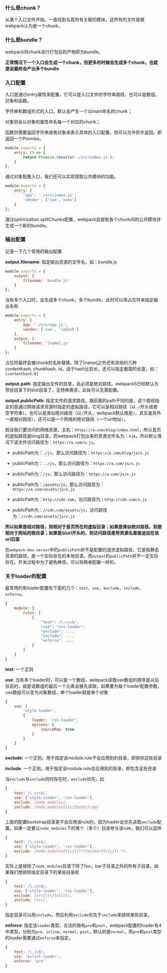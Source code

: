 ### 什么是chunk？

从某个入口文件开始，一直找到与其所有关联的模块，这所有的文件就被webpack认为是一个chunk。

### 什么是bundle？

webpack将chunk进行打包后的产物即为bundle。

**正常情况下一个入口会生成一个chunk，但更多的时候会生成多个chunk，也就是说最终会产出多个bundle**

### 入口配置

入口是通过entry属性来配置，它可以是入口文件的字符串路径，也可以是数组、对象和函数。

字符串和数组形式的入口，默认会产生一个以main命名的chunk；

对象则会以对象的属性命名每一个对应的chunk；

函数则需要返回字符串或者对象来表示具体的入口配置，但可以允许异步返回，即返回一个Promise。

```javascript
module.exports = {
    entry: () => {
        return Promise.resovle('./src/index.js');
    }
};
```

通过对象配置入口，我们还可以实现提取公共模块的功能。

```javascript
module.exports = {
    entry: {
        'app': './src/index.js',
        'vendor': ['vue','vuex']
    }
};
```

通过optimization.splitChunks配置，webpack会提取各个chunk间的公共模块并生成一个新的bundle。

### 输出配置

记录一下几个常用的输出配置

**output.filename**: 指定输出资源的文件名，如：bundle.js

```javascript
module.exports = {
    output: {
        filename: 'bundle.js'
    }
};
```

当有多个入口时，会生成多个chunk，多个bundle，此时可以用占位符来指定输出名称

```javascript
module.exports = {
    entry: {
        app: './src/app.js',
        vendor: ['vue', 'lodash']
    },
    output: {
        filename: '[name].js'
    }
};
```

占位符最终会被chunk的名称替换。除了[name]之外还有其他的几种contenthash, chunkhash, id。由于hash比较长，还可以指定截取的长度，如：`[contenthash:8]`

**output.path**: 指定输出文件的目录，且必须是绝对路径。webpack5已经默认为项目目录下的dist目录了，无特殊需求，此处可以无需配置。

**output.publicPath**: 指定文件的请求路径。跟前面的path不同的是，这个路径指定的是通过网络请求资源时指定的虚拟路径，它可以是相对路径（以`./`开头或者空字符串），也可以是类似绝对路径（以`/`开头，webpack默认值是`/`，其实是另外一直相对路径），还可以是一个网络的绝对路径（一个url地址）。

假设我们要访问的网络资源，主机：`https://a.com/blog/index.html`，所以首页的虚拟路径是blog目录，而webpack打包出来的资源文件名为：x.js，所以默认情况下该文件访问路径为：`https://a.com/x.js`。

- publicPath为：`./js`，那么访问路径为：`https://a.com/blog/js/x.js`

- publicPath为：`../js`，那么访问路径为：`https://a.com/js/x.js`

- publicPath为：`/js`，那么访问路径为：`https://a.com/js/x.js`

- publicPath为：`/assets/js`，那么访问路径为：`https://a.com/assets/js/x.js`

- publicPath为：`http://cdn.com`，访问路径为：`http://cdn.com/x.js`

- publicPath为：`//cdn.com/assets/js`，访问路径为：`//cdn.com/assets/js/x.js`

**所以如果是相对路径，则相对于首页所在的虚拟目录；如果是类似绝对路径，则是相对于网站的根目录；如果是以url开头的，则访问路径是将资源名直接追加在该url后面**

在`webpack-dev-server`中的`publicPath`却不是配置的请求虚拟路径，它是指静态资源的路径，是一个实际存在的本地目录。而`output`的`publicPath`并不一定实际存在。开发过程中为了避免麻烦，可以将两者配置一样的。

### 关于loader的配置

最常用的有loader配置有下面的几个：`test, use, exclude, include, enforce`。

```javascript
{
    module: {
        rules: [
            {
                "test": /\.css$/,
                "use": "css-loader",
                "exclude": ....
                "include": ....
                "enforce": ....  
            }    
        ]
    }
}
```

**test**: 一个正则

**use**: 当有多个loader时，可以是一个数组，webpack读取use数组的顺序是从后往前的，就是说数组的最后一个元素会被先读取。如果要为每个loader配置参数，use数组可以变为对象数组，单个loader就是单个对象

```javascript
{
    use: [
        'style-loader',
        {
            loader: 'css-loader',
            options: {
                sourceMap: true
            }
        }
    ]
}
```

**exclude**: 一个正则，用于指定该module.rule不会应用到的目录，即排除这些目录

**include**: 一个正则，用于指定该module.rule会应用到的目录，即包含这些目录

当`exclude`与`include`同时存在时，`exclude`优先，如

```javascript
{
    test: /\.css$/,
    use: ['style-loader', 'css-loader'],
    exclude: /node_modules/,
    include: /node_modules[\\\/]bootstrap/
}
```

上面的配置bootstrap目录是不会应用该rule的，因为loader会优先读取`exclude`配置。如果一定要让`node_modules`下的某个（多个）目录参与该rule，我们可以这样

```javascript
{
    test: /\.css$/,
    use: ['style-loader', 'css-loader'],
    exclude: /node_modules[\\\/](?!(foo|bar)[\\\/]).*/,
}
```

实际上是排除了`node_modules`目录下除了foo，bar子目录之外的所有子目录。如果我们想排除指定目录下的某些目录呢

```javascript
{
    test: /\.css$/,
    use: ['style-loader', 'css-loader'],
    exclude: /src[\\\/]utils/,
    include: /src/,
}
```

指定目录可以用`include`，然后利用`exclude`优先于`include`来排除某些目录。

**enforce**: 指定该`loader`类型，合法的值有`pre`和`post`，webpack配置的loader有4中类型，分别为`pre，inline，normal，post`，默认的是`normal`，而`pre`和`post`类型的loader需要通过`enforce`来指定。

```javascript
{
    test: /\.js$/,
    use: 'eslint-loader',
    enforce: 'pre'
}
```
